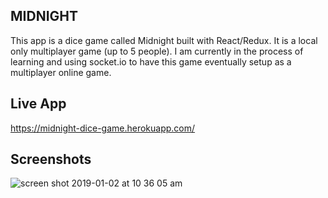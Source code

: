 ## MIDNIGHT
This app is a dice game called Midnight built with React/Redux.
It is a local only multiplayer game (up to 5 people). I
am currently in the process of learning and using socket.io to have this
game eventually setup as a multiplayer online game.

## Live App
https://midnight-dice-game.herokuapp.com/

## Screenshots

![screen shot 2019-01-02 at 10 36 05 am](https://user-images.githubusercontent.com/28276414/50606341-3cc73d00-0e7a-11e9-89f5-58e5d46c06b0.png)
